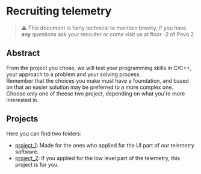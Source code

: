 # Recruiting telemetry

> ⚠️ This document is fairly technical to maintain brevity, if you have **any** questions ask your recruiter or come visit us at floor -2 of Povo 2.

## Abstract

From the project you chose, we will test your programming skills in C/C++, your approach to a problem and your solving process.  
Remember that the choices you make must have a foundation, and based on that an easier solution may be preferred to a more complex one.  
Choose only one of theese two project, depending on what you're more interested in. 

## Projects

Here you can find two folders:

- [project_1](./project_1/readme.md): Made for the ones who applied for the UI part of our telemetry software.
- [project_2](./project_2/readme.md): If you applied for the low level part of the telemetry, this project is for you.
